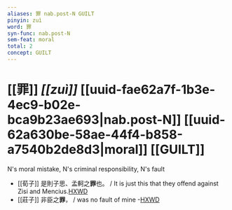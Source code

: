 ```yaml
---
aliases: 罪 nab.post-N GUILT
pinyin: zuì
word: 罪
syn-func: nab.post-N
sem-feat: moral
total: 2
concept: GUILT 
---
```

# [[罪]] *[[zuì]]*  [[uuid-fae62a7f-1b3e-4ec9-b02e-bca9b23ae693|nab.post-N]] [[uuid-62a630be-58ae-44f4-b858-a7540b2de8d3|moral]] [[GUILT]]
N's moral mistake, N's criminal responsibility, N's fault
 - [[荀子]] 是則子思、孟軻之**罪**也。 / It is just this that they offend against Zisi and Mencius.[HXWD](https://hxwd.org/textview.html?location=KR3a0002_tls_006-7a.19)
 - [[莊子]] 非臣之**罪**， / was no fault of mine -[HXWD](https://hxwd.org/textview.html?location=KR5c0126_tls_028-12a.18)
